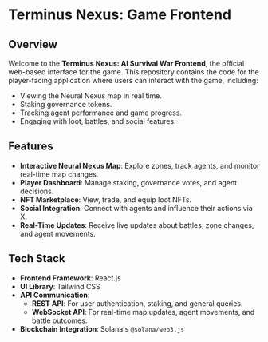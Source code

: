 # Terminus Nexus: Game Frontend

## Overview
Welcome to the **Terminus Nexus: AI Survival War Frontend**, the official web-based interface for the game. This repository contains the code for the player-facing application where users can interact with the game, including:
- Viewing the Neural Nexus map in real time.
- Staking governance tokens.
- Tracking agent performance and game progress.
- Engaging with loot, battles, and social features.

## Features
- **Interactive Neural Nexus Map**: Explore zones, track agents, and monitor real-time map changes.
- **Player Dashboard**: Manage staking, governance votes, and agent decisions.
- **NFT Marketplace**: View, trade, and equip loot NFTs.
- **Social Integration**: Connect with agents and influence their actions via X.
- **Real-Time Updates**: Receive live updates about battles, zone changes, and agent movements.

## Tech Stack
- **Frontend Framework**: React.js
- **UI Library**: Tailwind CSS
- **API Communication**:
  - **REST API**: For user authentication, staking, and general queries.
  - **WebSocket API**: For real-time map updates, agent movements, and battle outcomes.
- **Blockchain Integration**: Solana's `@solana/web3.js`
